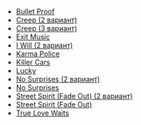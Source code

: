 * [Bullet Proof](Bullet%20Proof)
* [Creep (2 вариант)](Creep%20(2%20вариант))
* [Creep (3 вариант)](Creep%20(3%20вариант))
* [Exit Music](Exit%20Music)
* [I Will (2 вариант)](I%20Will%20(2%20вариант))
* [Karma Police](Karma%20Police)
* [Killer Cars](Killer%20Cars)
* [Lucky](Lucky)
* [No Surprises (2 вариант)](No%20Surprises%20(2%20вариант))
* [No Surprises](No%20Surprises)
* [Street Spirit (Fade Out) (2 вариант)](Street%20Spirit%20(Fade%20Out)%20(2%20вариант))
* [Street Spirit (Fade Out)](Street%20Spirit%20(Fade%20Out))
* [True Love Waits](True%20Love%20Waits)